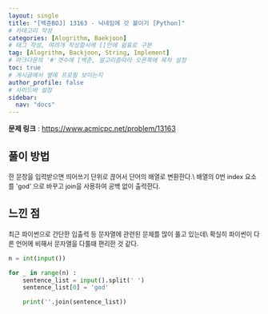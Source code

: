 ```yaml
---
layout: single
title: "[백준BOJ] 13163 - 닉네임에 갓 붙이기 [Python]"
# 카테고리 작성
categories: [Alogrithm, Baekjoon]
# 태그 작성, 여려개 작성할시에 []안에 쉼표로 구분
tag: [Alogrithm, Backjoon, String, Implement]
# 마크다운의 '#'갯수에 [백준, 알고리즘따라 오른쪽에 목차 설정
toc: true
# 게시글에서 옆에 프로필 보이는지
author_profile: false
# 사이드바 설정
sidebar:
  nav: "docs"
---
```


**문제 링크** : <https://www.acmicpc.net/problem/13163>

## 풀이 방법

<span style="font-size:90%">
한 문장을 입력받으면 띄어쓰기 단위로 끊어서 단어의 배열로 변환한다.\
배열의 0번 index 요소를 'god' 으로 바꾸고 join을 사용하여 공백 없이 출력한다.
</span>

## 느낀 점

<span style="font-size:90%">
최근 파이썬으로 간단한 입출력 등 문자열에 관련된 문제를 많이 풀고 있는데\
확실히 파이썬이 다른 언어에 비해서 문자열을 다룰때 편리한 것 같다.
</span>

```python
n = int(input())

for _ in range(n) :
    sentence_list = input().split(' ')
    sentence_list[0] = 'god'

    print(''.join(sentence_list))
```
